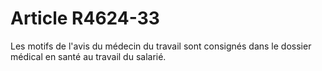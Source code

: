 # Article R4624-33

Les motifs de l'avis du médecin du travail sont consignés dans le dossier médical en santé au travail du salarié.